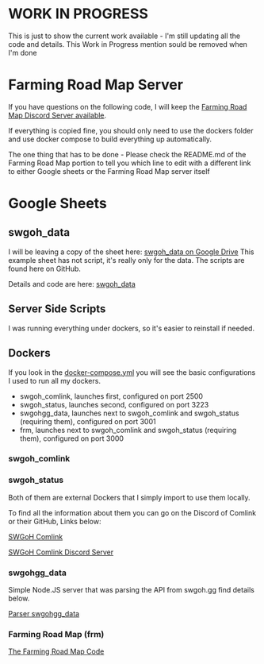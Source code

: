 # WORK IN PROGRESS
This is just to show the current work available - I'm still updating all the code and details.
This Work in Progress mention sould be removed when I'm done
# Farming Road Map Server

If you have questions on the following code, I will keep the [Farming Road Map Discord Server available](https://discord.com/invite/ZaUcdrY).

If everything is copied fine, you should only need to use the dockers folder and use docker compose to build everything up automatically.

The one thing that has to be done - Please check the README.md of the Farming Road Map portion to tell you which line to edit with a different link to either Google sheets or the Farming Road Map server itself

# Google Sheets
## swgoh_data

I will be leaving a copy of the sheet here: [swgoh_data on Google Drive](https://docs.google.com/spreadsheets/d/1zHIjplw9ljgPoQL4Y06h3b9zR0GGqGHP5u88BXjnyNI/copy)
This example sheet has not script, it's really only for the data. The scripts are found here on GitHub.

Details and code are here: [swgoh_data](https://github.com/psytor/frm_v8/tree/main/google_sheets/swgoh-data)

## Server Side Scripts

I was running everything under dockers, so it's easier to reinstall if needed.

## Dockers

If you look in the [docker-compose.yml](https://github.com/psytor/frm_v8/tree/main/dockers/docker-compose.yml) you will see the basic configurations I used to run all my dockers.

 - swgoh_comlink, launches first, configured on port 2500
 - swgoh_status, launches second, configured on port 3223
 - swgohgg_data, launches next to swgoh_comlink and swgoh_status (requiring them), configured on port 3001
 - frm, launches next to swgoh_comlink and swgoh_status (requiring them), configured on port 3000

### swgoh_comlink
### swgoh_status

Both of them are external Dockers that I simply import to use them locally.

To find all the information about them you can go on the Discord of Comlink or their GitHub, Links below:

[SWGoH Comlink](https://github.com/swgoh-utils/swgoh-comlink)

[SWGoH Comlink Discord Server](https://discord.com/invite/zs3DwRrXQP)

### swgohgg_data

Simple Node.JS server that was parsing the API from swgoh.gg find details below.

[Parser swgohgg_data](https://github.com/psytor/frm_v8/tree/main/dockers/swgohgg_data)

### Farming Road Map (frm)

[The Farming Road Map Code](https://github.com/psytor/frm_v8/tree/main/dockers/frm)